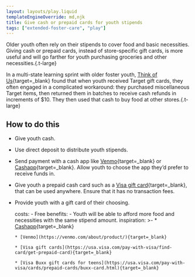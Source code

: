 ```yaml
---
layout: layouts/play.liquid
templateEngineOverride: md,njk
title: Give cash or prepaid cards for youth stipends
tags: ["extended-foster-care", "play"]
---
```


Older youth often rely on their stipends to cover food and basic necessities. Giving cash or prepaid cards, instead of store-specific gift cards, is more useful and will go farther for youth purchasing groceries and other necessities.{.t-large}

In a multi-state learning sprint with older foster youth, [Think of Us](https://www.thinkof-us.org/){target=_blank} found that when youth received Target gift cards, they often engaged in a complicated workaround: they purchased miscellaneous Target items, then returned them in batches to receive cash refunds in increments of $10. They then used that cash to buy food at other stores.{.t-large}

## How to do this

* Give youth cash.

* Use direct deposit to distribute youth stipends.

* Send payment with a cash app like [Venmo](https://venmo.com/about/product/){target=_blank} or [Cashapp](https://cash.app/){target=_blank}. Allow youth to choose the app they’d prefer to receive funds in.

* Give youth a prepaid cash card such as a [Visa gift card](https://usa.visa.com/pay-with-visa/find-card/get-prepaid-card){target=_blank}, that can be used anywhere. Ensure that it has no transaction fees.

* Provide youth with a gift card of their choosing.

    costs:
      - Free
    benefits:
      - Youth will be able to afford more food and necessities with the same
        stipend amount.
    inspiration: >-
      * [Cashapp](https://cash.app/){target=_blank}

      * [Venmo](https://venmo.com/about/product/){target=_blank}

      * [Visa gift cards](https://usa.visa.com/pay-with-visa/find-card/get-prepaid-card){target=_blank}

      * [Visa Buxx gift cards for teens](https://usa.visa.com/pay-with-visa/cards/prepaid-cards/buxx-card.html){target=_blank}
  
